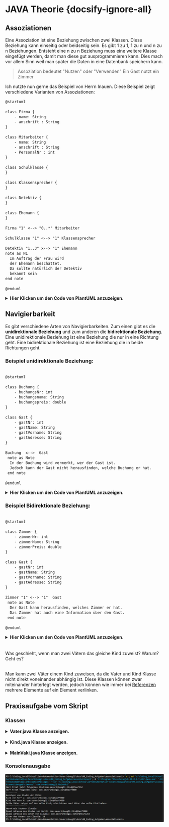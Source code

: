 # JAVA Theorie {docsify-ignore-all}

## Assoziationen

Eine Assoziation ist eine Beziehung zwischen zwei Klassen. Diese Beziehung kann einseitig oder beidseitig sein. Es gibt 1 zu 1, 1 zu n und n zu n Beziehungen. Entsteht eine n zu n Beziehung muss eine weitere Klasse eingefügt werden, damit man diese gut ausprogrammieren kann. Dies mach vor allem Sinn weil man später die Daten in eine Datenbank speichern kann.

> Assoziation bedeutet "Nutzen" oder "Verwenden"
> Ein Gast nutzt ein Zimmer

Ich nutzte nun gerne das Beispiel von Herrn Inauen. Diese Beispiel zeigt verschiedene Varianten von Assoziationen:

```plantuml
@startuml

class Firma {
    - name: String 
    - anschrift : String 
}

class Mitarbeiter {
    - name: String 
    - anschrift : String 
    - PersonalNr : int
}

class Schulklasse {
}

class Klassensprecher {
}

class Detektiv {
}

class Ehemann {
}

Firma "1" <--> "0..*" Mitarbeiter 

Schulklasse "1" <--> "1" Klassensprecher 

Detektiv "1..3" x--> "1" Ehemann 
note as N1
  Im Auftrag der Frau wird
  der Ehemann beschattet.
  Da sollte natürlich der Detektiv
  bekannt sein
end note

@enduml
```

<details>
  <summary><b>Hier Klicken um den Code von PlantUML anzuzeigen.</b></summary>

```
@startuml

class Firma {
    - name: String 
    - anschrift : String 
}

class Mitarbeiter {
    - name: String 
    - anschrift : String 
    - PersonalNr : int
}

class Schulklasse {
}

class Klassensprecher {
}

class Detektiv {
}

class Ehemann {
}

Firma "1" <--> "0..*" Mitarbeiter 

Schulklasse "1" <--> "1" Klassensprecher 

Detektiv "1..3" x--> "1" Ehemann 
note as N1
  Im Auftrag der Frau wird
  der Ehemann beschattet.
  Da sollte natürlich der Detektiv
  bekannt sein
end note

@enduml
```

</details>


## Navigierbarkeit

Es gibt verschiedene Arten von Navigierbarkeiten. Zum einen gibt es die **unidirektionale Beziehung** und zum anderen die **bidirektionale Beziehung**. Eine unidirektionale Beziehung ist eine Beziehung die nur in eine Richtung geht. Eine bidirektionale Beziehung ist eine Beziehung die in beide Richtungen geht.

### Beispiel unidirektionale Beziehung:

```plantuml

@startuml

class Buchung {
    - buchungsNr: int
    - buchungsname: String
    - buchungspreis: double
}

class Gast {
    - gastNr: int
    - gastName: String
    - gastVorname: String
    - gastAdresse: String
}

Buchung  x-->  Gast
 note as Note
  In der Buchung wird vermerkt, wer der Gast ist.
  Jedoch kann der Gast nicht herausfinden, welche Buchung er hat.
 end note

@enduml

```

<details>
  <summary><b>Hier Klicken um den Code von PlantUML anzuzeigen.</b></summary>

```

@startuml

class Buchung {
    - buchungsNr: int
    - buchungsName: String
    - buchungsPreis: double
}

class Gast {
    - gastNr: int
    - gastName: String
    - gastVorname: String
    - gastAdresse: String
}

Buchung  x-->  Gast
 note as Note
  In der Buchung wird vermerkt, wer der Gast ist.
  Jedoch kann der Gast nicht herausfinden, welche Buchung er hat.
 end note

@enduml

```

</details>


### Beispiel Bidirektionale Beziehung:

```plantuml

@startuml

class Zimmer {
    - zimmerNr: int
    - zimmerName: String
    - zimmerPreis: double
}

class Gast {
    - gastNr: int
    - gastName: String
    - gastVorname: String
    - gastAdresse: String
}

Zimmer "1" <--> "1"  Gast
 note as Note
  Der Gast kann herausfinden, welches Zimmer er hat.
  Das Zimmer hat auch eine Information über den Gast.
 end note

@enduml

```

<details>
  <summary><b>Hier Klicken um den Code von PlantUML anzuzeigen.</b></summary>

```

@startuml

class Zimmer {
    - zimmerNr: int
    - zimmerName: String
    - zimmerPreis: double
}

class Gast {
    - gastNr: int
    - gastName: String
    - gastVorname: String
    - gastAdresse: String
}

Zimmer "1" <--> "1"  Gast
 note as Note
  Der Gast kann herausfinden, welches Zimmer er hat.
  Das Zimmer hat auch eine Information über den Gast.
 end note

@enduml

```

</details>
<br><br>


<div class="question-box">
    Was geschieht, wenn man zwei Vätern das gleiche Kind zuweist? Warum?Geht es?
</div><br>

Man kann zwei Väter einem Kind zuweisen, da die Vater und Kind Klasse nicht direkt voneinander abhängig ist. Diese Klassen können zwar miteinander hinterlegt werden, jedoch können wie immer bei [Referenzen](Theorie/Referenzen_Vergleich?id=referenzen) mehrere Elemente auf ein Element verlinken.

## Praxisaufgabe vom Skript

### Klassen

<details>
  <summary><b>Vater.java Klasse anzeigen.</b></summary>

```java

package com.severinboegli;

public class Vater
{
    /**
    * refKindist eine Referenzvariable vom Typ Kind.
    * Sie muss auf etwas zeigen, hier eben auf null
    */
    private Kind refKind = null;
    // Eine normale Wertvariable
    private int alterVater = 18;
    /**
    * refKind wird auf das Kind gesetzt
    * also auf das Kind, welches zum Vater gehört!*/

    public void setIhrKind(Kind refKind)
    {
        this.refKind = refKind;
    }

    public Kind getIhrKind()
    {
        return refKind;
        /* Hinweis: Man erhält eine etwas komische Ausgabe, 
        * den von einer oberen Klasse abgeleiteten Hashwert.
        * Wir sagen dem hier einfach anschaulich Adresse*/
    }

    public void setAlterVater(int alterVater)
    {
        this.alterVater = alterVater;
    }
    public int getAlterVater()
    {
        return alterVater;
    }
}


```

</details>

<br>


<details>
  <summary><b>Kind.java Klasse anzeigen.</b></summary>

```java

package com.severinboegli;

public class Kind
{
    /**
    * DasKind hat noch keine Kenntnis von dem Vater,
    * zeigt auf null
    */
    private Vater refVater = null;
    // Normale Wertvariable
    private int geburtsJahr= 0;
    /**
    * Es findet eine Parameterübergabe statt.
    * Die Klasse Kind macht einen Verweis zum Vater.
    * Das Kind kennt nun seinen Vater.
    */
    public void setSeinenVater(Vater refVater)
    {
        this.refVater = refVater;
    }
    public Vater getSeinenVater()
    {
        return refVater;
    }
}

```

</details>

<br>

<details>
  <summary><b>MainVaki.java Klasse anzeigen.</b></summary>

```java

package com.severinboegli;

public class MainVaki
{
    public static void main(String[] args)
    {
        // Es werden konkrete Objekte (Instanzen) erzeugt
        Vater herrM = new Vater();
        Vater herrZ = new Vater();
        Vater herrJ = new Vater();
        Kind claudia = new Kind();
        Kind hans = new Kind();
        Kind peter = new Kind();
        

        // Setzen des Alters der Instanz herrM
        herrM.setAlterVater(28);

        // herrM bekommt Claudia zeigt auf Instanz Claudia
        herrM.setIhrKind(claudia);
        System.out.println("Herr M hat jetzt folgendes Kind:" + herrM.getIhrKind());
        herrM.setIhrKind(peter);
        // Nun wurde das Kind geändert, es kann nur ein Kind des Mutter hinterlegt werden.
        System.out.println("Herr M hat folgendes Kind: " + herrM.getIhrKind());
        System.out.println("---------");

        herrZ.setIhrKind(peter);
        // Man kann zwei Väter einem Kind zuweisen, da diese einfach in eine Richtung auf das Kind verlinken.
        System.out.println("Anzeigen von Kinder der Väter:");
        System.out.println("Kind von herr Z: " + herrZ.getIhrKind());
        System.out.println("Kind von herr M: " + herrM.getIhrKind());
        System.out.println("Beide Väter zeigen auf das selbe Kind, also können zwei Väter das selbe Kind haben.");

        System.out.println("-----------------");
        claudia.setSeinenVater(herrM);
        System.out.println("HerrM mit Tochter Claudia");
        System.out.println("Quasi Adresse des Kindes von HerrM: " + herrM.getIhrKind());

        System.out.println("Quasi Adresse des Vater von Claudia: " + claudia.getSeinenVater());

        System.out.println("Alter des Vaters von Claudia: " + herrM.getAlterVater());

    }
}

```

</details>



### Konsolenausgabe

![Assoziationen](Assoziationen.png)